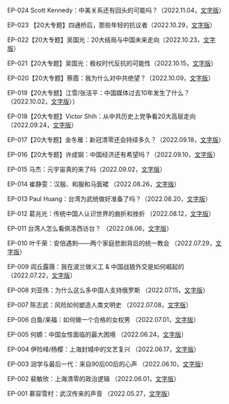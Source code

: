 EP-024 Scott Kennedy：中美关系还有回头的可能吗？（2022.11.04，[文字版](EP-024-Scott-Kennedy-中美关系还有回头的可能吗.md)）

EP-023 【20大专题】四通桥后，那些年轻的抗议者（2022.10.29，[文字版](EP-023-四通桥后-那些年轻的抗议者.md)）

EP-022【20大专题】吴国光：20大结局与中国未来走向（2022.10.23，[文字版](EP-022-吴国光-20大结局与中国未来走向.md)）

EP-021【20大专题】吴国光：极权时代反抗的可能性（2022.10.15，[文字版](EP-021-吴国光-极权时代反抗的可能性.md)）

EP-020【20大专题】蔡霞：我为什么对中共绝望？（2022.10.09，[文字版](EP-020-蔡霞-我为什么对中共绝望.md)）

EP-019【20大专题】江雪/张洁平：中国媒体过去10年发生了什么？（2022.10.02，[文字版](EP-019-江雪-张洁平-中国媒体过去10年发生了什么.md)））

EP-018【20大专题】Victor Shih：从中共历史上党争看20大高层走向 （2022.09.24，[文字版](EP-018-Victor-Shih-从中共历史上党争看20大高层走向.md)）

EP-017【20大专题】金冬雁：新冠清零还会持续多久？（2022.09.18，[文字版](EP-017-金冬雁-新冠清零还会持续多久.md)）

EP-016【20大专题】许成钢：中国经济还有希望吗？（2022.09.10，[文字版](EP-016-许成钢-中国经济还有希望吗.md)）

EP-015 马杰：元宇宙真的来了吗（2022.09.02，[文字版](/往期节目/EP-015-马杰-元宇宙真的来了吗.md)）

EP-014 崔静雯：汉服、和服和马面裙 （2022.08.26，[文字版](/往期节目/EP-014-崔静雯-汉服-和服和马面裙.md)）

EP-013 Paul Huang：台湾为武统做好准备了吗？（2022.08.20，[文字版](/往期节目/EP-013-Paul-Huang-台湾为武统做好准备了吗.md)）

EP-012 葛兆光：传统中国人认识世界的曲折和挫折 （2022.08.12，[文字版](/往期节目/EP-012-葛兆光-传统中国人认识世界的曲折和挫折.md)）

EP-011 台湾人怎么看佩洛西访台？ （2022.08.06，[文字版](/往期节目/EP-011-台湾人怎么看佩洛西访台.md)）

EP-010 叶千荣：安倍遇刺——两个家庭悲剧背后的统一教会 （2022.07.29，[文字版](/往期节目/EP-010-叶千荣-安倍遇刺-两个家庭悲剧背后的统一教会.md)）

EP-009 闾丘露薇：我在波兰做义工 & 中国战狼外交是如何崛起的 （2022.07.22，[文字版](/往期节目/EP-009-闾丘露薇-我在波兰做义工-中国战狼外交是如何崛起的.md)）

EP-008 刘亚伟：为什么这么多中国人支持俄罗斯 （2022.07.15，[文字版](/往期节目/EP-008-刘亚伟-为什么这么多中国人支持俄罗斯.md)）

EP-007 陈志武：风险如何塑造人类文明史 （2022.07.08，[文字版](/往期节目/EP-007-陈志武-风险如何塑造人类文明史.md)）

EP-006 白鱼/来福：如何做一个合格的女权男 （2022.07.01，[文字版](/往期节目/EP-006-白鱼-来福-如何做一个合格的女权男.md)）

EP-005 何嫄：中国女性面临的最大困境 （2022.06.24，[文字版](/往期节目/EP-005-何嫄-中国女性面临的最大困境.md)）

EP-004 伊险峰/杨樱：上海封城中的文艺复兴 （2022.06.17，[文字版](/往期节目/EP-004-伊险峰-杨樱-上海封城中的文艺复兴.md)）

EP-003 润学与最后一代：来自90后00后的心声 （2022.06.10，[文字版](/往期节目/EP-003-润学与最后一代-来自90后00后的心声.md)）

EP-002 裴敏欣：上海清零的政治逻辑 （2022.06.01，[文字版](/往期节目/EP-002-裴敏欣-上海清零的政治逻辑.md)）

EP-001 慕容雪村：武汉传来的声音 （2022.05.27，[文字版](/往期节目/EP-001-慕容雪村-武汉传来的声音.md)）
